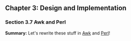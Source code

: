 ## Chapter 3: Design and Implementation

### Section 3.7 Awk and Perl
**Summary:** Let's rewrite these stuff in [Awk](markov.awk) and [Perl](markov.pl)!
